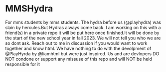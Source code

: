 # MMSHydra
For mms students by mms students.
The hydra before us (@playhydra) was slain by hercules.But Hydras always come back.
I am working on this with a friend(s) in a private repo it will be put here once finished.It will be done by the start of the new school year in fall 2023.
We will not tell you who we are so dont ask.
Reach out to me in discussion if you would want to work together and know html.
We have nothing to do with the devolpment of @PlayHyrda by @liamhtml but were just inspired.
Us and are devlopers DO NOT condone or support any missuse of this repo and will NOT be held responsible for it 
